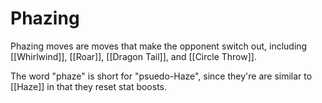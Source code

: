 # Phazing

Phazing moves are moves that make the opponent switch out, including [[Whirlwind]], [[Roar]], [[Dragon Tail]], and [[Circle Throw]].

The word "phaze" is short for "psuedo-Haze", since they're are similar to [[Haze]] in that they reset stat boosts.
